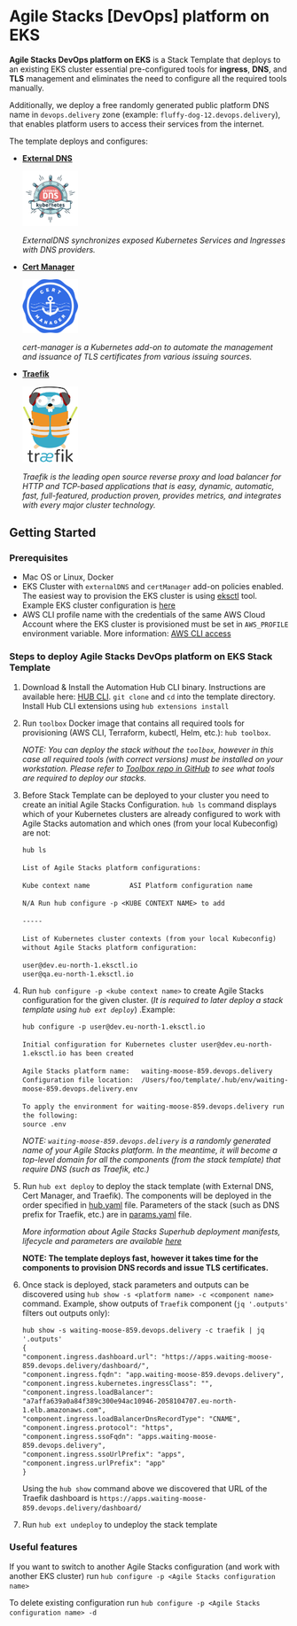 # Agile Stacks [DevOps] platform on EKS

**Agile Stacks DevOps platform on EKS** is a Stack Template that deploys to an existing EKS cluster essential pre-configured tools for **ingress**, **DNS**, and **TLS** management and eliminates the need to configure all the required tools manually.

Additionally, we deploy a free randomly generated public platform DNS name in `devops.delivery` zone (example: `fluffy-dog-12.devops.delivery`), that enables platform users to access their services from the internet.

The template deploys and configures:

* [**External DNS**](https://github.com/kubernetes-sigs/external-dns)
    <!-- markdownlint-disable MD033 -->
    <img src="external-dns.png" width="100">

    *ExternalDNS synchronizes exposed Kubernetes Services and Ingresses with DNS providers.*
* [**Cert Manager**](https://github.com/jetstack/cert-manager)

    <img src="cert-manager.png" width="100">

    *cert-manager is a Kubernetes add-on to automate the management and issuance of TLS certificates from various issuing sources.*
* [**Traefik**](https://containo.us/traefik/)

    <img src="traefik.logo.png" width="100">

    *Traefik is the leading open source reverse proxy and load balancer for HTTP and TCP-based applications that is easy, dynamic, automatic, fast, full-featured, production proven, provides metrics, and integrates with every major cluster technology.*

## Getting Started

### Prerequisites

* Mac OS or Linux, Docker
* EKS Cluster with `externalDNS` and `certManager` add-on policies enabled. The easiest way to provision the EKS cluster is using [eksctl](https://eksctl.io) tool. Example EKS cluster configuration is [here](eks.cluster.yaml)
* AWS CLI profile name with the credentials of the same AWS Cloud Account where the EKS cluster is provisioned must be set in `AWS_PROFILE` environment variable. More information: [AWS CLI access](https://docs.aws.amazon.com/cli/latest/userguide/cli-configure-profiles.html)

### Steps to deploy Agile Stacks DevOps platform on EKS Stack Template

1. Download & Install the Automation Hub CLI binary. Instructions are available here: [HUB CLI](https://docs.agilestacks.com/article/zrban5vpb5-install-toolbox). `git clone` and `cd` into the template directory. Install Hub CLI extensions using `hub extensions install`
2. Run `toolbox` Docker image that contains all required tools for provisioning (AWS CLI, Terraform, kubectl, Helm, etc.): `hub toolbox`.

    *NOTE: You can deploy the stack without the `toolbox`, however in this case all required tools (with correct versions) must be installed on your workstation. Please refer to [Toolbox repo in GitHub](https://github.com/agilestacks/toolbox) to see what tools are required to deploy our stacks.*

3. Before Stack Template can be deployed to your cluster you need to create an initial Agile Stacks Configuration. `hub ls` command displays which of your Kubernetes clusters are already configured to work with Agile Stacks automation and which ones (from your local Kubeconfig) are not:

    ```console
    hub ls

    List of Agile Stacks platform configurations:

    Kube context name          ASI Platform configuration name

    N/A Run hub configure -p <KUBE CONTEXT NAME> to add

    -----

    List of Kubernetes cluster contexts (from your local Kubeconfig) without Agile Stacks platform configuration:

    user@dev.eu-north-1.eksctl.io
    user@qa.eu-north-1.eksctl.io
    ```

4. Run `hub configure -p <kube context name>` to create Agile Stacks configuration for the given cluster. (*It is required to later deploy a stack template using `hub ext deploy`*) .Example:

    ```console
    hub configure -p user@dev.eu-north-1.eksctl.io

    Initial configuration for Kubernetes cluster user@dev.eu-north-1.eksctl.io has been created

    Agile Stacks platform name:   waiting-moose-859.devops.delivery
    Configuration file location:  /Users/foo/template/.hub/env/waiting-moose-859.devops.delivery.env

    To apply the environment for waiting-moose-859.devops.delivery run the following:
    source .env

    ```

    *NOTE: `waiting-moose-859.devops.delivery` is a randomly generated name of your Agile Stacks platform. In the meantime, it will become a top-level domain for all the components (from the stack template) that require DNS (such as Traefik, etc.)*

5. Run `hub ext deploy` to deploy the stack template (with External DNS, Cert Manager, and Traefik). The components will be deployed in the order specified in [hub.yaml](hub.yaml) file. Parameters of the stack (such as DNS prefix for Traefik, etc.) are in [params.yaml](params.yaml) file.

    *More information about Agile Stacks Superhub deployment manifests, lifecycle and parameters are available [here](https://docs.agilestacks.com/article/zncz3d0zmb-manifest)*

    **NOTE: The template deploys fast, however it takes time for the components to provision DNS records and issue TLS certificates.**

6. Once stack is deployed, stack parameters and outputs can be discovered using `hub show -s <platform name> -c <component name>` command. Example, show outputs of `Traefik` component (`jq '.outputs'` filters out outputs only):

    ```console
    hub show -s waiting-moose-859.devops.delivery -c traefik | jq '.outputs'
    {
    "component.ingress.dashboard.url": "https://apps.waiting-moose-859.devops.delivery/dashboard/",
    "component.ingress.fqdn": "app.waiting-moose-859.devops.delivery",
    "component.ingress.kubernetes.ingressClass": "",
    "component.ingress.loadBalancer": "a7affa639a0a84f389c300e94ac10946-2058104707.eu-north-1.elb.amazonaws.com",
    "component.ingress.loadBalancerDnsRecordType": "CNAME",
    "component.ingress.protocol": "https",
    "component.ingress.ssoFqdn": "apps.waiting-moose-859.devops.delivery",
    "component.ingress.ssoUrlPrefix": "apps",
    "component.ingress.urlPrefix": "app"
    }
    ```

    Using the `hub show` command above we discovered that URL of the Traefik dashboard is `https://apps.waiting-moose-859.devops.delivery/dashboard/`

7. Run `hub ext undeploy` to undeploy the stack template

### Useful features

If you want to switch to another Agile Stacks configuration (and work with another EKS cluster) run `hub configure -p <Agile Stacks configuration name>`

To delete existing configuration run `hub configure -p <Agile Stacks configuration name> -d`
